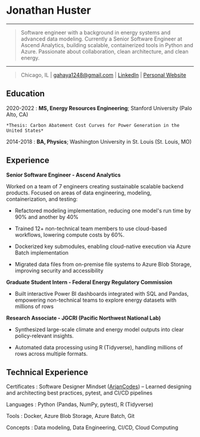 Jonathan Huster
============

----

> Software engineer with a background in energy systems and advanced data modeling. Currently a Senior Software Engineer at Ascend Analytics, building scalable, containerized tools in Python and Azure. Passionate about collaboration, clean architecture, and clean energy.

----

> Chicago, IL | <gahaya1248@gmail.com> | [LinkedIn](https://www.linkedin.com/in/jonathan-huster/) | [Personal Website](https://huster.website/)

Education
---------

2020-2022 
:   **MS, Energy Resources Engineering**; Stanford University (Palo Alto, CA)

    *Thesis: Carbon Abatement Cost Curves for Power Generation in the United States*

2014-2018
:   **BA, Physics**; Washington University in St. Louis (St. Louis, MO)

Experience
----------

**Senior Software Engineer - Ascend Analytics**

Worked on a team of 7 engineers creating sustainable scalable backend products. 
Focused on areas of data engineering, modeling, containerization, and testing:

* Refactored modeling implementation, reducing one model's run time by 90% and another by 40%

* Trained 12+ non-technical team members to use cloud-based workflows, lowering compute costs by 60%.

* Dockerized key submodules, enabling cloud-native execution via Azure Batch implementation

* Migrated data files from on-premise file systems to Azure Blob Storage, improving security and accessibility


**Graduate Student Intern - Federal Energy Regulatory Commission**

* Built interactive Power BI dashboards integrated with SQL and Pandas, empowering non-technical teams to explore energy datasets with millions of rows


**Research Associate - JGCRI (Pacific Northwest National Lab)**

* Synthesized large-scale climate and energy model outputs into clear policy-relevant insights.

* Automated data processing using R (Tidyverse), handling millions of rows across multiple formats.

Technical Experience
-------------------- 

Certificates
: Software Designer Mindset ([ArjanCodes](https://www.arjancodes.com/)) – Learned designing and architecting best practices, pytest, and CI/CD pipelines

Languages
: Python (Pandas, NumPy, pytest), R (Tidyverse)

Tools
: Docker, Azure Blob Storage, Azure Batch, Git

Concepts
: Data modeling, Data Engineering, CI/CD, Cloud Computing